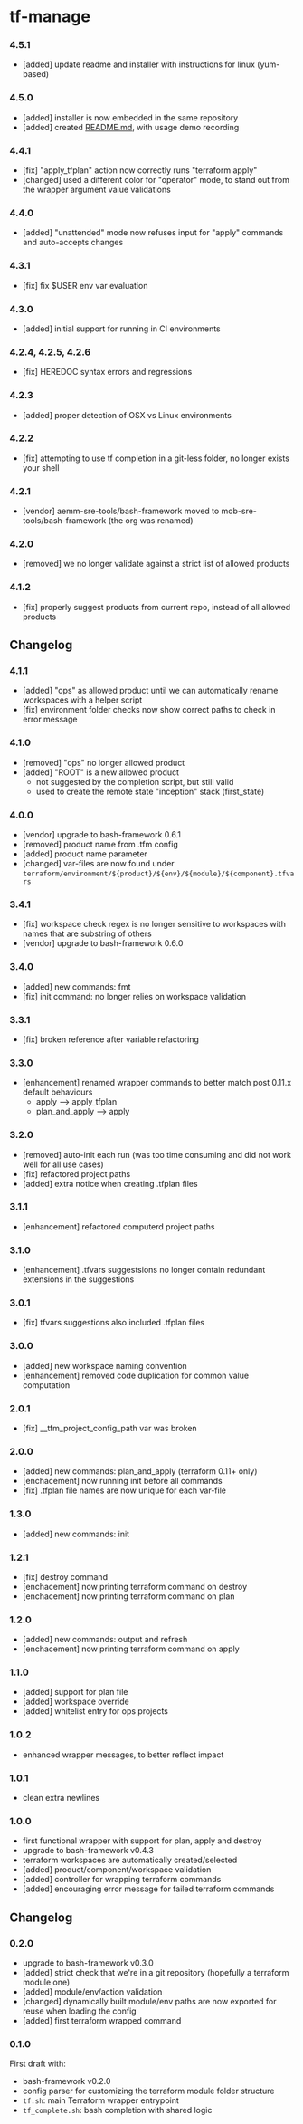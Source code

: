 # tf-manage
### 4.5.1
- [added] update readme and installer with instructions for linux (yum-based)

### 4.5.0
- [added] installer is now embedded in the same repository
- [added] created [README.md](README.md), with usage demo recording

### 4.4.1
- [fix] "apply_tfplan" action now correctly runs "terraform apply"
- [changed] used a different color for "operator" mode, to stand out from the wrapper argument value validations

### 4.4.0
- [added] "unattended" mode now refuses input for "apply" commands and auto-accepts changes

### 4.3.1
- [fix] fix $USER env var evaluation

### 4.3.0
- [added] initial support for running in CI environments

### 4.2.4, 4.2.5, 4.2.6
- [fix] HEREDOC syntax errors and regressions

### 4.2.3
- [added] proper detection of OSX vs Linux environments

### 4.2.2
- [fix] attempting to use tf completion in a git-less folder, no longer exists your shell

### 4.2.1
- [vendor] aemm-sre-tools/bash-framework moved to mob-sre-tools/bash-framework (the org was renamed)

### 4.2.0
- [removed] we no longer validate against a strict list of allowed products

### 4.1.2
- [fix] properly suggest products from current repo, instead of all allowed products

## Changelog
### 4.1.1
- [added] "ops" as allowed product until we can automatically rename workspaces with a helper script
- [fix] environment folder checks now show correct paths to check in error message

### 4.1.0
- [removed] "ops" no longer allowed product 
- [added] "ROOT" is a new allowed product
    + not suggested by the completion script, but still valid
    + used to create the remote state "inception" stack (first_state)

### 4.0.0
- [vendor] upgrade to bash-framework 0.6.1
- [removed] product name from .tfm config
- [added] product name parameter
- [changed] var-files are now found under `terraform/environment/${product}/${env}/${module}/${component}.tfvars`

### 3.4.1
- [fix] workspace check regex is no longer sensitive to workspaces with names that are substring of others
- [vendor] upgrade to bash-framework 0.6.0

### 3.4.0
- [added] new commands: fmt
- [fix] init command: no longer relies on workspace validation

### 3.3.1
- [fix] broken reference after variable refactoring

### 3.3.0
- [enhancement] renamed wrapper commands to better match post 0.11.x default behaviours
    + apply --> apply_tfplan
    + plan_and_apply --> apply

### 3.2.0
- [removed] auto-init each run (was too time consuming and did not work well for all use cases)
- [fix] refactored project paths
- [added] extra notice when creating .tfplan files

### 3.1.1
- [enhancement] refactored computerd project paths

### 3.1.0
- [enhancement] .tfvars suggestsions no longer contain redundant extensions in the suggestions

### 3.0.1
- [fix] tfvars suggestions also included .tfplan files

### 3.0.0
- [added] new workspace naming convention
- [enhancement] removed code duplication for common value computation

### 2.0.1
- [fix] __tfm_project_config_path var was broken

### 2.0.0
- [added] new commands: plan_and_apply (terraform 0.11+ only)
- [enchacement] now running init before all commands
- [fix] .tfplan file names are now unique for each var-file

### 1.3.0
- [added] new commands: init

### 1.2.1
- [fix] destroy command
- [enchacement] now printing terraform command on destroy
- [enchacement] now printing terraform command on plan

### 1.2.0
- [added] new commands: output and refresh
- [enchacement] now printing terraform command on apply

### 1.1.0
- [added] support for plan file
- [added] workspace override
- [added] whitelist entry for ops projects

### 1.0.2
- enhanced wrapper messages, to better reflect impact

### 1.0.1
- clean extra newlines

### 1.0.0
- first functional wrapper with support for plan, apply and destroy
- upgrade to bash-framework v0.4.3
- terraform workspaces are automatically created/selected
- [added] product/component/workspace validation
- [added] controller for wrapping terraform commands
- [added] encouraging error message for failed terraform commands

## Changelog
### 0.2.0
- upgrade to bash-framework v0.3.0
- [added] strict check that we're in a git repository (hopefully a terraform module one)
- [added] module/env/action validation
- [changed] dynamically built module/env paths are now exported for reuse when loading the config
- [added] first terraform wrapped command

### 0.1.0
First draft with:
- bash-framework v0.2.0
- config parser for customizing the terraform module folder structure
- `tf.sh`: main Terraform wrapper entrypoint
- `tf_complete.sh`: bash completion with shared logic
